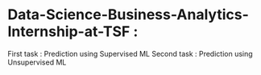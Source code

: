 # Data-Science-Business-Analytics-Internship-at-TSF :
First task : Prediction using Supervised ML
Second task : Prediction using Unsupervised ML
